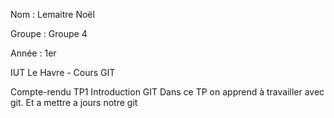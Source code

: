 Nom : Lemaitre Noël 

Groupe : Groupe 4

Année : 1er

IUT Le Havre - Cours GIT

Compte-rendu TP1 Introduction GIT
Dans ce TP on apprend à travailler avec git. Et a mettre a jours notre git
